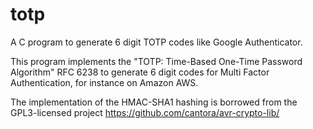 # totp
A C program to generate 6 digit TOTP codes like Google Authenticator.

This program implements the "TOTP: Time-Based One-Time Password Algorithm" RFC 6238 to generate 6 digit codes for Multi Factor Authentication, for instance on Amazon AWS.

The implementation of the HMAC-SHA1 hashing is borrowed from the GPL3-licensed project https://github.com/cantora/avr-crypto-lib/
